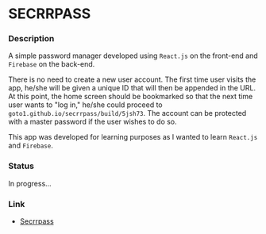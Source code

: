 # SECRRPASS

### Description

A simple password manager developed using `React.js` on the front-end and `Firebase` on the back-end.

There is no need to create a new user account. The first time user visits the app, he/she will be given a unique ID that will then be appended in the URL. At this point, the home screen should be bookmarked so that the next time user wants to "log in," he/she could proceed to `goto1.github.io/secrrpass/build/5jsh73`. The account can be protected with a master password if the user wishes to do so.

This app was developed for learning purposes as I wanted to learn `React.js` and `Firebase`.

### Status

In progress...

### Link
* [Secrrpass](https://goto1.github.io/secrrpass/build/)